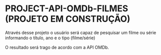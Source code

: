 # PROJECT-API-OMDb-FILMES (PROJETO EM CONSTRUÇÃO)
Através desse projeto o usuário será capaz de pesquisar um filme ou série informando o título, ano e o tipo (filme/série)

O resultado será trago de acordo com a API OMDb.
